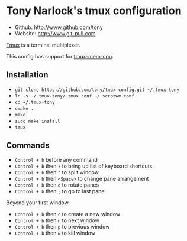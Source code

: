 # Tony Narlock's tmux configuration

* Github: http://www.github.com/tony
* Website: http://www.git-pull.com

[Tmux](http://tmux.sourceforge.net/) is a terminal multiplexer.

This config has support for [tmux-mem-cpu](http://github.com/thewtex/tmux-mem-cpu-load).

Installation
------------

  * `git clone https://github.com/tony/tmux-config.git ~/.tmux-tony`
  * `ln -s ~/.tmux-tony/.tmux.conf ~/.scrotwm.conf`
  * `cd ~/.tmux-tony`
  * `cmake .`
  * `make`
  * `sudo make install`
  * `tmux`

Commands
--------

  * `Control + b` before any command
  * `Control + b` then `?` to bring up list of keyboard shortcuts
  * `Control + b` then `"` to split window
  * `Control + b` then `<Space>` to change pane arrangement
  * `Control + b` then `o` to rotate panes
  * `Control + b` then `;` to go to last panel


  Beyond your first window

  * `Control + b` then `c` to create a new window
  * `Control + b` then `n` to next window
  * `Control + b` then `p` to previous window
  * `Control + b` then `&` to kill window